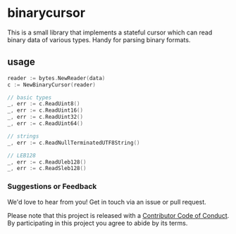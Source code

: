 # binarycursor

This is a small library that implements a stateful cursor which can read binary data of various types. Handy for parsing binary formats.

## usage

```go
reader := bytes.NewReader(data)
c := NewBinaryCursor(reader)

// basic types
_, err := c.ReadUint8()
_, err := c.ReadUint16()
_, err := c.ReadUint32()
_, err := c.ReadUint64()

// strings
_, err := c.ReadNullTerminatedUTF8String()

// LEB128
_, err := c.ReadUleb128()
_, err := c.ReadSleb128()
```

### Suggestions or Feedback

We'd love to hear from you! Get in touch via an issue or pull request.

Please note that this project is released with a [Contributor Code of Conduct](CODE_OF_CONDUCT.md). By participating in this project you agree to abide by its terms.
